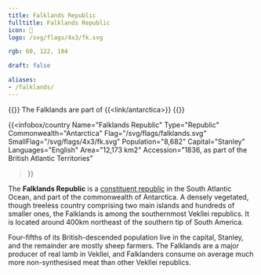 ```yaml
---
title: Falklands Republic
fulltitle: Falklands Republic
icon: 🦀
logo: /svg/flags/4x3/fk.svg

rgb: 60, 122, 184

draft: false

aliases:
- /falklands/
---
```

{{<note series>}}
 The Falklands are part of {{<link/antarctica>}}
{{</note>}}

{{<infobox/country
	 Name="Falklands Republic"
	 Type="Republic"
	 Commonwealth="Antarctica"
	 Flag="/svg/flags/falklands.svg"
	 SmallFlag="/svg/flags/4x3/fk.svg"
	 Population="8,682"
	 Capital="Stanley"
	 Languages="English"
	 Area="12,173 km2"
	 Accession="1836, as part of the British Atlantic Territories"
 >}}

The <span class="fi fi-fk"></span> **Falklands Republic** is a [constituent republic](/republics/) in the South Atlantic Ocean, and part of the commonwealth of Antarctica. A densely vegetated, though treeless country comprising two main islands and hundreds of smaller ones, the Falklands is among the southernmost Vekllei republics. It is located around 400km northeast of the southern tip of South America.

Four-fifths of its British-descended population live in the capital, Stanley, and the remainder are mostly sheep farmers. The Falklands are a major producer of real lamb in Vekllei, and Falklanders consume on average much more non-synthesised meat than other Vekllei republics.